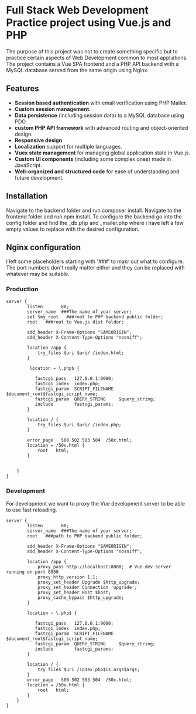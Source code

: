 # Full Stack Web Development Practice project using Vue.js and PHP

The purpose of this project was not to create something specific but to practice certain aspects of Web Development common to most appliations.
The project contains a Vue SPA frontend and a PHP API backend with a MySQL database served from the same origin using Nginx. 

## Features

- **Session based authentication** with email verification using PHP Mailer.
- **Custom session management.**
- **Data persistence** (including session data) to a MySQL database using PDO.
- **custom PHP API framework** with advanced routing and object-oriented design.
- **Responsive design**
- **Localization** support for multiple languages.
- **Vuex state management** for managing global application state in Vue.js.
- **Custom UI components** (including some complex ones) made in JavaScript.
- **Well-organized and structured code** for ease of understanding and future development.

## Installation

Navigate to the backend folder and run composer install.
Navigate to the frontend folder and run npm install.
To configure the backend go into the config folder and find the _db.php and _mailer.php where i have left a few empty values to replace with the desired configuration.

## Nginx configuration

I left some placeholders starting with '###' to makr out what to configure. The port numbers don't really matter either and they can be replaced with whatever may be suitable. 

### Production

```
server {
        listen       80;
        server_name  ###The name of your server;
        set $my_root   ###root to PHP backend public folder;
        root   ###root to Vue.js dist folder;

        add_header X-Frame-Options "SAMEORIGIN";
        add_header X-Content-Type-Options "nosniff";

        location /app {
            try_files $uri $uri/ /index.html;
        }

         location ~ \.php$ {
           
           fastcgi_pass   127.0.0.1:9000;
           fastcgi_index  index.php;
           fastcgi_param  SCRIPT_FILENAME  $document_root$fastcgi_script_name;
           fastcgi_param  QUERY_STRING     $query_string;
           include        fastcgi_params;
        }

        location / {
            try_files $uri $uri/ /index.php;
        }

        error_page   500 502 503 504  /50x.html;
        location = /50x.html {
            root   html;
        }

       
    }
}
```

### Development

For development we want to proxy the Vue development server to be able to use fast reloading.

```
server {
        listen       80;
        server_name  ###The name of your server;
        root   ###path to PHP backend public folder;

        add_header X-Frame-Options "SAMEORIGIN";
        add_header X-Content-Type-Options "nosniff";

        location /app {
            proxy_pass http://localhost:8080;  # Vue dev server running on port 8080
            proxy_http_version 1.1;
            proxy_set_header Upgrade $http_upgrade;
            proxy_set_header Connection 'upgrade';
            proxy_set_header Host $host;
            proxy_cache_bypass $http_upgrade;
        }

        location ~ \.php$ {
           
           fastcgi_pass   127.0.0.1:9000;
           fastcgi_index  index.php;
           fastcgi_param  SCRIPT_FILENAME  $document_root$fastcgi_script_name;
           fastcgi_param  QUERY_STRING     $query_string;
           include        fastcgi_params;
        }        

        location / {
            try_files $uri /index.php$is_args$args;
        }
        error_page   500 502 503 504  /50x.html;
        location = /50x.html {
            root   html;
        }
    }
}
```
